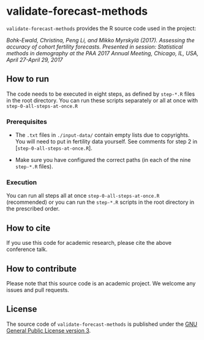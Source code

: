 # validate-forecast-methods

`validate-forecast-methods` provides the R source code used in the project: 

_Bohk-Ewald, Christina, Peng Li, and Mikko Myrskylä (2017). Assessing the accuracy of cohort fertility forecasts. Presented in session: Statistical methods in demography at the PAA 2017 Annual Meeting, Chicago, IL, USA, April 27-April 29, 2017_

## How to run

The code needs to be executed in eight steps, as defined by `step-*.R` files in the root directory. You can run these scripts separately or all at once with `step-0-all-steps-at-once.R` 

### Prerequisites

- The `.txt` files in `./input-data/` contain empty lists due to copyrights. You will need to put in fertility data yourself. See comments for step 2 in [`step-0-all-steps-at-once.R`].

- Make sure you have configured the correct paths (in each of the nine `step-*.R` files).

### Execution

You can run all steps all at once `step-0-all-steps-at-once.R` (recommended) or you can run the `step-*.R` scripts in the root directory in the prescribed order.

## How to cite

If you use this code for academic research, please cite the above conference talk.

## How to contribute

Please note that this source code is an academic project. We welcome any issues and pull requests.

## License

The source code of `validate-forecast-methods` is published under the [GNU General Public License version 3](https://www.gnu.org/licenses/gpl-3.0.en.html). 